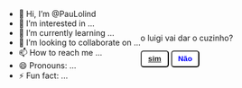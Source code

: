- 👋 Hi, I’m @PauLolind
- 👀 I’m interested in ...
- 🌱 I’m currently learning ...
- 💞️ I’m looking to collaborate on ...
- 📫 How to reach me ...
- 😄 Pronouns: ...
- ⚡ Fun fact: ...

<html>
    <head>
        <style>
            body {
            display: flex;
            justify-content: center;
            align-items: center;
            height: 100vh;
        }

a {
text-decoration: none;
}  

.box {
    font-size: 20px;
    color: white;
    height: 250px;
    width: 350px;
    border-radius: 10px;
    background: #191919;
    flex-direction: column;
    display: flex;
    align-items:center;
    justify-content: center;
}

.buttons-container {
    display: flex;
    justify-content: space-around;
    height: 50px;
    width: 150px;
}
button {
   height: 30px;
   width: 50px;
   background: white;
   border-radius: 5px;
   color:blue;
   font-weight: 600;

}
        </style>
    </head>
    <body>
        <div class="box">
            <p>o luigi vai dar o cuzinho?</p>
            <div class="buttons-container">
                <button>
                    <a href="https://www.xvideos.com/video.udomiefa6e5/trabalhador_fode_no_pelo_cara_saindo_da_academia">sim</a>
                    </button>
                    <button id="no">Não</button>
            </div>
        </div>
    </body>
    <script>
        let button = document.getElementById('no');
        let height = window.innerHeight -50;
        let width = window. innerWidth - 50;

        button.addEventListener('mouseover', function (){
            button.style.position ="absolute";
            button.style.top =Math.random() * height + "px";
            button.syle.left =Math.random() * width +  "px";
        })
    </script>
</html>
    <head>
PauLolind/PauLolind is a ✨ special ✨ repository because its `README.md` (this file) appears on your GitHub profile.
You can click the Preview link to take a look at your changes.
--->
